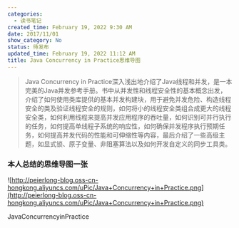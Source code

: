 ```yaml
---
categories:
  - 读书笔记
created_time: February 19, 2022 9:30 AM
date: 2017/11/01
show_category: No
status: 待发布
updated_time: February 19, 2022 11:12 AM
title: Java Concurrency in Practice思维导图
---
```



> Java Concurrency in Practice深入浅出地介绍了Java线程和并发，是一本完美的Java并发参考手册。书中从并发性和线程安全性的基本概念出发，介绍了如何使用类库提供的基本并发构建块，用于避免并发危险、构造线程安全的类及验证线程安全的规则，如何将小的线程安全类组合成更大的线程安全类，如何利用线程来提高并发应用程序的吞吐量，如何识别可并行执行的任务，如何提高单线程子系统的响应性，如何确保并发程序执行预期任务，如何提高并发代码的性能和可伸缩性等内容，最后介绍了一些高级主题，如显式锁、原子变量、非阻塞算法以及如何开发自定义的同步工具类。
> 

### 本人总结的思维导图一张

![http://peierlong-blog.oss-cn-hongkong.aliyuncs.com/uPic/Java+Concurrency+in+Practice.png](http://peierlong-blog.oss-cn-hongkong.aliyuncs.com/uPic/Java+Concurrency+in+Practice.png)

JavaConcurrencyinPractice